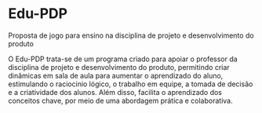 # Edu-PDP
Proposta de jogo para ensino na disciplina de projeto e desenvolvimento do produto

O Edu-PDP trata-se de um programa criado para apoiar o professor da disciplina de projeto e desenvolvimento do produto, permitindo criar dinâmicas em sala de aula para aumentar o aprendizado do aluno, estimulando o raciocinio lógico, o trabalho em equipe, a tomada de decisão e a criatividade dos alunos. Além disso, facilita o aprendizado dos conceitos chave, por meio de uma abordagem prática e colaborativa.
